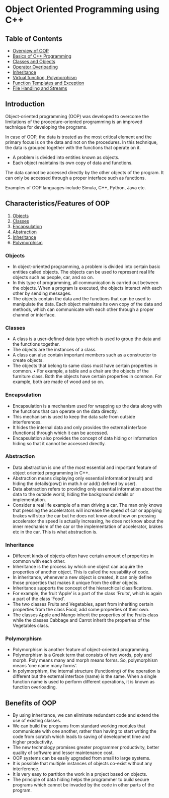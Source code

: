 # Object Oriented Programming using C++

## Table of Contents

- [Overview of OOP](#introduction)
- [Basics of C++ Programming](Basics/)
- [Classes and Objects](Classes_and_objects/)
- [Operator Overloading](Operator_overloading/)
- [Inheritance](Inheritance/)
- [Virtual function, Polymorphism](VF_polymorphism/)
- [Function Templates and Exception](Function_templates_Exception/)
- [File Handling and Streams](File_handling_and_streams/)

## Introduction

Object-oriented programming (OOP) was developed to overcome the limitations of the procedure-oriented programming is an improved technique for developing the programs.

In case of OOP, the data is treated as the most critical element and the primary focus is on the data and not on the procedures. In this technique, the data is grouped together with the functions that operate on it.

- A problem is divided into entities known as objects.
- Each object maintains its own copy of data and functions.

The data cannot be accessed directly by the other objects of the program. It can only be accessed through a proper interface such as functions.

Examples of OOP languages include Simula, C++, Python, Java etc.

## Characteristics/Features of OOP

1. [Objects](#objects)
2. [Classes](#classes)
3. [Encapsulation](#encapsulation)
4. [Abstraction](#abstraction)
5. [Inheritance](#inheritance)
6. [Polymorphism](#polymorphism)

### Objects

- In object-oriented programming, a problem is divided into certain basic entities called objects. The objects can be used to represent real life objects such as people, car, and so on.
- In this type of programming, all communication is carried out between the objects. When a program is executed, the objects interact with each other by sending messages.
- The objects contain the data and the functions that can be used to manipulate the data. Each object maintains its own copy of the data and methods, which can communicate with each other through a proper channel or interface.

### Classes

- A class is a user-defined data type which is used to group the data and the functions together.
- The objects are the instances of a class.
- A class can also contain important members such as a constructor to create objects.
- The objects that belong to same class must have certain properties in common.
• For example, a table and a chair are the objects of the furniture class.
Both the objects have certain properties in common. For example,
both are made of wood and so on.

### Encapsulation

- Encapsulation is a mechanism used for wrapping up the data along with the functions that can operate on the data directly.
- This mechanism is used to keep the data safe from outside interferences.
- It hides the internal data and only provides the external interface (functions) through which it can be accessed.
- Encapsulation also provides the concept of data hiding or information hiding so that it cannot be accessed directly.

### Abstraction

- Data abstraction is one of the most essential and important feature of object oriented programming in C++.
- Abstraction means displaying only essential information(result) and hiding the details(pow() in math.h or add() defined by user).
- Data abstraction refers to providing only essential information about the data to the outside world, hiding the background details or implementation.
- Consider a real life example of a man driving a car. The man only knows that pressing the accelerators will increase the speed of car or applying brakes will stop the car but he does not know about how on pressing accelerator the speed is actually increasing, he does not know about the inner mechanism of the car or the implementation of accelerator, brakes etc in the car. This is what abstraction is.

### Inheritance

- Different kinds of objects often have certain amount of properties in common with each other.
- Inheritance is the process by which one object can acquire the properties of another object. This is called the reusability of code.
- In inheritance, whenever a new object is created, it can only define those properties that makes it unique from the other objects.
- Inheritance supports the concept of the hierarchical classifications.
- For example, the fruit ‘Apple’ is a part of the class ‘Fruits’, which is again a part of the class ‘Food’.
- The two classes Fruits and Vegetables, apart from inheriting certain properties from the class Food, add some properties of their own.
- The classes Apple and Mango inherit the properties of the Fruits class while the classes Cabbage and Carrot inherit the properties of the Vegetables class.

### Polymorphism

- Polymorphism is another feature of object-oriented programming.
- Polymorphism is a Greek term that consists of two words, poly and morph. Poly means many and morph means forms. So, polymorphism
means ‘one name many forms’.
- In polymorphism, the internal structure (functioning) of the operation is different but the external interface (name) is the same. When a single function name is used to perform different operations, it is known as function overloading.

## Benefits of OOP

- By using inheritance, we can eliminate redundant code and extend the use of existing classes.
- We can build the programs from standard working modules that communicate with one another, rather than having to start writing the code from scratch which leads to saving of development time and higher productivity.
- The new technology promises greater programmer productivity, better quality of software and lesser maintenance cost.
- OOP systems can be easily upgraded from small to large systems.
- It is possible that multiple instances of objects co-exist without any interference.
- It is very easy to partition the work in a project based on objects.
- The principle of data hiding helps the programmer to build secure programs which cannot be invaded by the code in other parts of the program.
